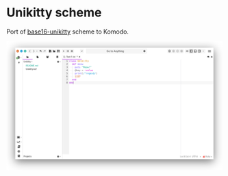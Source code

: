 Unikitty scheme
===============

Port of [base16-unikitty][1] scheme to Komodo.

![screen](screen.png)

[1]: https://github.com/joshwlewis/base16-unikitty
